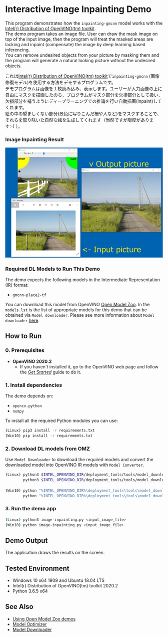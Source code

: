 # Interactive Image Inpainting Demo
This program demonstrates how the `inpainting-gmcnn` model works with the [Intel(r) Distribution of OpenVINO(tm) toolkit](https://software.intel.com/en-us/openvino-toolkit).  
The demo program takes an image file. User can draw the mask image on top of the input image, then the program will treat the masked areas are lacking and inpaint (compensate) the image by deep learning based inferencing.  
You can remove undesired objects from your picture by masking them and the program will generate a natural looking picture without the undesired objects.  

これは[Intel(r) Distribution of OpenVINO(tm) toolkit](https://software.intel.com/en-us/openvino-toolkit)で`inpainting-gmcnn` (画像修復モデル)を使用する方法をデモするプログラムです。  
デモプログラムは画像を１枚読み込み、表示します。ユーザーが入力画像の上に自由にマスクを描画したのち、プログラムがマスク部分を欠損部分として扱い、欠損部分を補うようにディープラーニングでの推論を行い自動描画(Inpaint)してくれます。  
絵の中の望ましくない部分(景色に写りこんだ柵や人など)をマスクすることで、それらを取り除いた自然な絵を生成してくれます（当然ですが限度があります:-) ）。  


### Image Inpainting Result
![inpainting](./resources/inpainting.jpg)


### Required DL Models to Run This Demo

The demo expects the following models in the Intermediate Representation (IR) format:

  * `gmcnn-place2-tf`

You can download this model from OpenVINO [Open Model Zoo](https://github.com/opencv/open_model_zoo).
In the `models.lst` is the list of appropriate models for this demo that can be obtained via `Model downloader`.
Please see more information about `Model downloader` [here](../../../tools/downloader/README.md).

## How to Run


### 0. Prerequisites
- **OpenVINO 2020.2**
  - If you haven't installed it, go to the OpenVINO web page and follow the [*Get Started*](https://software.intel.com/en-us/openvino-toolkit/documentation/get-started) guide to do it.  


### 1. Install dependencies  
The demo depends on:
- `opencv-python`
- `numpy`

To install all the required Python modules you can use:

``` sh
(Linux) pip3 install -r requirements.txt
(Win10) pip install -r requirements.txt
```

### 2. Download DL models from OMZ
Use `Model Downloader` to download the required models and convert the downloaded model into OpenVINO IR models with `Model Converter`.  
``` sh
(Linux) python3 $INTEL_OPENVINO_DIR/deployment_tools/tools/model_downloader/downloader.py --list models.lst
        python3 $INTEL_OPENVINO_DIR/deployment_tools/tools/model_downloader/converter.py --list models.lst
       
(Win10) python "%INTEL_OPENVINO_DIR%\deployment_tools\tools\model_downloader\downloader.py" --list models.lst
        python "%INTEL_OPENVINO_DIR%\deployment_tools\tools\model_downloader\converter.py" --list models.lst
```

### 3. Run the demo app

``` sh
(Linux) python3 image-inpainting.py <input_image_file>
(Win10) python image-inpainting.py <input_image_file>
```

## Demo Output  
The application draws the results on the screen.

## Tested Environment  
- Windows 10 x64 1909 and Ubuntu 18.04 LTS  
- Intel(r) Distribution of OpenVINO(tm) toolkit 2020.2  
- Python 3.6.5 x64  

## See Also  
* [Using Open Model Zoo demos](../../README.md)  
* [Model Optimizer](https://docs.openvinotoolkit.org/latest/_docs_MO_DG_Deep_Learning_Model_Optimizer_DevGuide.html)  
* [Model Downloader](../../../tools/downloader/README.md)  
